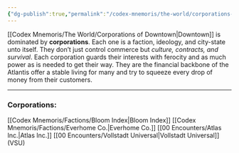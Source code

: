 ```yaml
---
{"dg-publish":true,"permalink":"/codex-mnemoris/the-world/corporations-of-downtown/","created":"2025-09-13T15:15:23.748+03:00","updated":"2025-09-13T15:21:51.648+03:00"}
---
```



[[Codex Mnemoris/The World/Corporations of Downtown\|Downtown]] is dominated by **corporations**. Each one is a faction, ideology, and city-state unto itself. They don’t just control commerce but _culture, contracts, and survival_. Each corporation guards their interests with ferocity and as much power as is needed to get their way. They are the financial backbone of the Atlantis offer a stable living for many and try to squeeze every drop of money from their customers.

---

### Corporations:
[[Codex Mnemoris/Factions/Bloom Index\|Bloom Index]]
[[Codex Mnemoris/Factions/Everhome Co.\|Everhome Co.]]
[[00 Encounters/Atlas Inc.\|Atlas Inc.]]
[[00 Encounters/Vollstadt Universal\|Vollstadt Universal]] (VSU)
